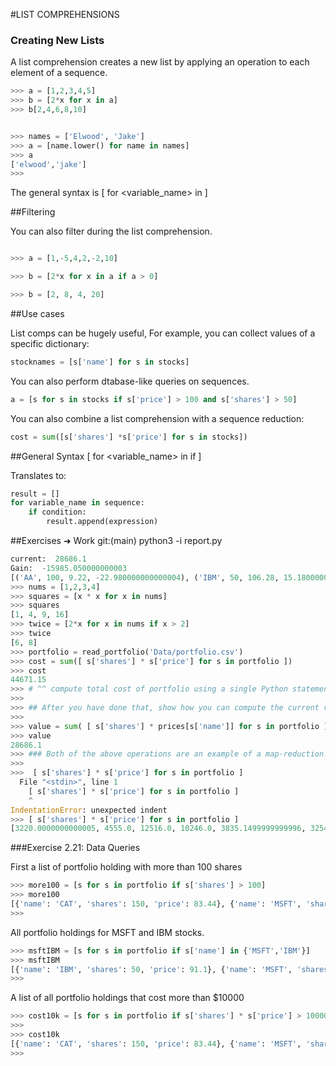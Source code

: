 #LIST COMPREHENSIONS


### Creating New Lists

A list comprehension creates a new list by applying an operation to each element of a sequence.

```python
>>> a = [1,2,3,4,5]
>>> b = [2*x for x in a]
>>> b[2,4,6,8,10]


>>> names = ['Elwood', 'Jake']
>>> a = [name.lower() for name in names]
>>> a
['elwood','jake']
>>>

```
The general syntax is [<expression> for <variable_name> in <sequence>]

##Filtering

You can also filter during the list comprehension.

```python

>>> a = [1,-5,4,2,-2,10]

>>> b = [2*x for x in a if a > 0]

>>> b = [2, 8, 4, 20]

```
##Use cases

List comps can be hugely useful, For example, you can collect values of a specific dictionary:

```python
stocknames = [s['name'] for s in stocks]
```

You can also perform dtabase-like queries on sequences.

```python
a = [s for s in stocks if s['price'] > 100 and s['shares'] > 50]
```
You can also combine a list comprehension with a sequence reduction:

```python
cost = sum([s['shares'] *s['price'] for s in stocks])
```

##General Syntax
[<expression> for <variable_name> in <sequence> if <condition>] 

Translates to:

```python
result = []
for variable_name in sequence:
	if condition:
		result.append(expression)
```
##Exercises
➜  Work git:(main) python3 -i report.py
```python
current:  28686.1
Gain:  -15985.050000000003
[('AA', 100, 9.22, -22.980000000000004), ('IBM', 50, 106.28, 15.180000000000007), ('CAT', 150, 35.46, -47.98), ('MSFT', 200, 20.89, -30.339999999999996), ('GE', 95, 13.48, -26.889999999999997), ('MSFT', 50, 20.89, -44.209999999999994), ('IBM', 100, 106.28, 35.84)]
>>> nums = [1,2,3,4]
>>> squares = [x * x for x in nums]
>>> squares
[1, 4, 9, 16]
>>> twice = [2*x for x in nums if x > 2]
>>> twice
[6, 8]
>>> portfolio = read_portfolio('Data/portfolio.csv')
>>> cost = sum([ s['shares'] * s['price'] for s in portfolio ])
>>> cost
44671.15
>>> # ^^ compute total cost of portfolio using a single Python statement ^^
>>>
>>> ## After you have done that, show how you can compute the current value of the portfolio using a single statement
>>>
>>> value = sum( [ s['shares'] * prices[s['name']] for s in portfolio ] )
>>> value
28686.1
>>> ### Both of the above operations are an example of a map-reduction. The list comp is mapping an operation across the list
>>>
>>>  [ s['shares'] * s['price'] for s in portfolio ]
  File "<stdin>", line 1
    [ s['shares'] * s['price'] for s in portfolio ]
    ^
IndentationError: unexpected indent
>>> [ s['shares'] * s['price'] for s in portfolio ]
[3220.0000000000005, 4555.0, 12516.0, 10246.0, 3835.1499999999996, 3254.9999999999995, 7044.0]
```

###Exercise 2.21: Data Queries

First a list of portfolio holding with more than 100 shares

```python
>>> more100 = [s for s in portfolio if s['shares'] > 100]
>>> more100
[{'name': 'CAT', 'shares': 150, 'price': 83.44}, {'name': 'MSFT', 'shares': 200, 'price': 51.23}]
>>>
```

All portfolio holdings for MSFT and IBM stocks.

```python
>>> msftIBM = [s for s in portfolio if s['name'] in {'MSFT','IBM'}]
>>> msftIBM
[{'name': 'IBM', 'shares': 50, 'price': 91.1}, {'name': 'MSFT', 'shares': 200, 'price': 51.23}, {'name': 'MSFT', 'shares': 50, 'price': 65.1}, {'name': 'IBM', 'shares': 100, 'price': 70.44}]
>>>
```
A list of all portfolio holdings that cost more than $10000

```python
>>> cost10k = [s for s in portfolio if s['shares'] * s['price'] > 10000 ]
>>>
>>> cost10k
[{'name': 'CAT', 'shares': 150, 'price': 83.44}, {'name': 'MSFT', 'shares': 200, 'price': 51.23}]
>>>
```



